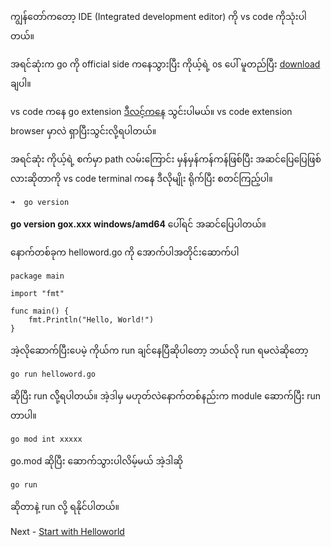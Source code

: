 ကျွန်တော်ကတော့  IDE (Integrated development editor) ကို vs code ကိုသုံးပါတယ်။

အရင်ဆုံးက go ကို official side ကနေသွားပြီး ကိုယ့်ရဲ့ os ပေါ် မူတည်ပြီး [download](https://go.dev/dl/) ချပါ။

vs code ကနေ  go extension [ဒီလင့်ကနေ](https://marketplace.visualstudio.com/items?itemName=golang.Go) သွင်းပါမယ်။
vs code extension browser မှာလဲ ရှာပြီးသွင်းလို့ရပါတယ်။ 

အရင်ဆုံး ကိုယ့်ရဲ့ စက်မှာ path လမ်းကြောင်း မှန်မှန်ကန်ကန်ဖြစ်ပြီး အဆင်ပြေပြေဖြစ်လားဆိုတာကို vs code terminal ကနေ ဒီလိုမျိုး ရိုက်ပြီး စတင်ကြည့်ပါ။

```
➜  go version
```

**go version gox.xxx windows/amd64** ပေါ်ရင် အဆင်ပြေပါတယ်။

နောက်တစ်ခုက  helloword.go ကို အောက်ပါအတိုင်းဆောက်ပါ

```
package main

import "fmt"

func main() {
	fmt.Println("Hello, World!")
}

```

အဲ့လိုဆောက်ပြီးပေမဲ့ ကိုယ်က run ချင်နေပြီဆိုပါတော့ ဘယ်လို run ရမလဲဆိုတော့ 
```
go run helloword.go
```
ဆိုပြီး run လို့်ရပါတယ်။ အဲ့ဒါမှ မဟုတ်လဲနောက်တစ်နည်းက module ဆောက်ပြီး run တာပါ။ 

```
go mod int xxxxx
```
go.mod ဆိုပြီး ဆောက်သွားပါလိမ့်မယ် အဲ့ဒါဆို 

```
go run
```

ဆိုတာနဲ့ run လို့ ရနိုင်ပါတယ်။ 

Next - [Start with Helloworld](Helloworld.md)
